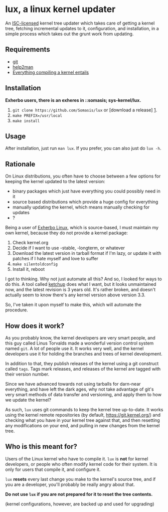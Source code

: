 # lux, a linux kernel updater

An [ISC-licensed](LICENSE) kernel tree updater which takes care of getting a kernel tree,
fetching incremental updates to it, configuration, and installation, in a
simple process which takes out the grunt work from updating.

## Requirements
- [git](http://git-scm.com)
- [help2man](https://www.gnu.org/software/help2man)
- [Everything compiling a kernel entails](https://git.kernel.org/cgit/linux/kernel/git/stable/linux-stable.git/tree/Documentation/Changes)

## Installation
**Exherbo users, there is an exheres in ::somasis; sys-kernel/lux.**

1. `git clone https://github.com/Somasis/lux` or [download a release] [1].
2. `make PREFIX=/usr/local`
3. `make install`

## Usage
After installation, just run `man lux`. If you prefer, you can also just do `lux -h`.

## Rationale
On Linux distributions, you often have to choose between a few options for
keeping the kernel updated to the latest version:
- binary packages which just have everything you could possibly need in it
- source based distributions which provide a huge config for everything
- manually updating the kernel, which means manually checking for updates
- ?

Being a user of [Exherbo Linux](http://www.exherbo.org), which is source-based,
I must maintain my own kernel, because they do not provide a kernel package:

1. Check kernel.org
2. Decide if I want to use -stable, -longterm, or whatever
3. Download the latest version in tarball format if I'm lazy, or update it with
patches if I hate myself and love to suffer
4. `make silentoldconfig`
5. Install it, reboot

I got to thinking. Why not just automate all this? And so, I looked for ways to
do this. A tool called [ketchup](https://github.com/psomas/ketchup) does what
I want, but it looks unmaintained now, and the latest revision is 3 years old.
It's rather broken, and doesn't actually seem to know there's any kernel version
above version 3.3.

So, I've taken it upon myself to make this, which will automate the procedure.

## How does it work?
As you probably know, the kernel developers are very smart people, and this guy
called Linus Torvalds made a wonderful version control system named `git`.
A lot of people use it. It works very well, and the kernel developers use it for
holding the branches and trees of kernel development.

In addition to that, they publish releases of the kernel using a git construct
called `tags`. Tags mark releases, and releases of the kernel are tagged with
their version number.

Since we have advanced towards not using tarballs for darn-near everything, and
have left the dark ages, why not take advantage of git's very smart methods of
data transfer and versioning, and apply them to how we update the kernel?

As such, `lux` uses git commands to keep the kernel tree up-to-date. It works
using the kernel remote repositories (by default, https://git.kernel.org/) and
checking what you have in your kernel tree against that, and then resetting any
modifications on your end, and pulling in new changes from the kernel tree.

## Who is this meant for?
Users of the Linux kernel who have to compile it. `lux` is **not** for kernel
developers, or people who often modify kernel code for their system. It is only
for users that compile it, and configure it.

`lux` **resets** every last change you make to the kernel's source tree, and if you
are a developer, you'll probably be really angry about that.

**Do not use `lux` if you are not prepared for it to reset the tree contents.**

(kernel configurations, however, are backed up and used for upgrading)

[1]: https://github.com/Somasis/lux/releases

